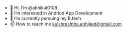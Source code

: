 - 👋 Hi, I’m @abhikul0108
- 👀 I’m interested in Andriod App Development
- 🌱 I’m currently persuing my B.tech
- 📫 How to reach me kulshreshtha.abhijeet@gmail.com

<!---
abhikul0108/abhikul0108 is a ✨ special ✨ repository because its `README.md` (this file) appears on your GitHub profile.
You can click the Preview link to take a look at your changes.
--->
